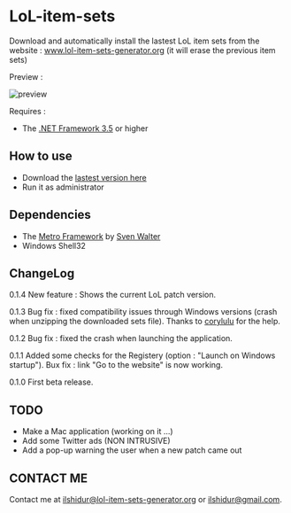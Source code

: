 # LoL-item-sets

Download and automatically install the lastest LoL item sets from the website :
www.lol-item-sets-generator.org
(it will erase the previous item sets)

Preview :

![preview](https://cloud.githubusercontent.com/assets/6564012/8487872/254108f2-210f-11e5-87ca-976c84baa74a.png)

Requires :

- The [.NET Framework 3.5](https://www.microsoft.com/en-us/download/details.aspx?id=21) or higher

How to use
---------
- Download the [lastest version here](http://www.item-sets-generator.org/clicks/click.php?id=dl_application_from_other_site)
- Run it as administrator

Dependencies
---------

- The [Metro Framework](https://github.com/viperneo/winforms-modernui) by [Sven Walter](https://github.com/viperneo)
- Windows Shell32

ChangeLog
---------

0.1.4
New feature : Shows the current LoL patch version.

0.1.3
Bug fix : fixed compatibility issues through Windows versions (crash when unzipping the downloaded sets file).
Thanks to [corylulu](https://github.com/corylulu) for the help.

0.1.2
Bug fix : fixed the crash when launching the application.

0.1.1
Added some checks for the Registery (option : "Launch on Windows startup").
Bux fix : link "Go to the website" is now working.

0.1.0
First beta release.

TODO
---------

- Make a Mac application (working on it ...)
- Add some Twitter ads (NON INTRUSIVE)
- Add a pop-up warning the user when a new patch came out

CONTACT ME
---------

Contact me at [ilshidur@lol-item-sets-generator.org](mailto:ilshidur@lol-item-sets-generator.org) or [ilshidur@gmail.com](mailto:ilshidur@gmail.com).